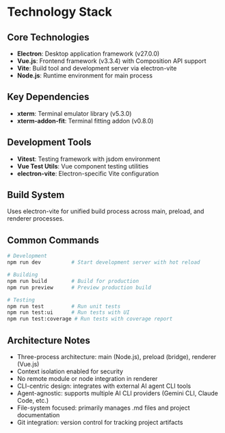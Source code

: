 # Technology Stack

## Core Technologies
- **Electron**: Desktop application framework (v27.0.0)
- **Vue.js**: Frontend framework (v3.3.4) with Composition API support
- **Vite**: Build tool and development server via electron-vite
- **Node.js**: Runtime environment for main process

## Key Dependencies
- **xterm**: Terminal emulator library (v5.3.0)
- **xterm-addon-fit**: Terminal fitting addon (v0.8.0)

## Development Tools
- **Vitest**: Testing framework with jsdom environment
- **Vue Test Utils**: Vue component testing utilities
- **electron-vite**: Electron-specific Vite configuration

## Build System
Uses electron-vite for unified build process across main, preload, and renderer processes.

## Common Commands
```bash
# Development
npm run dev          # Start development server with hot reload

# Building
npm run build        # Build for production
npm run preview      # Preview production build

# Testing
npm run test         # Run unit tests
npm run test:ui      # Run tests with UI
npm run test:coverage # Run tests with coverage report
```

## Architecture Notes
- Three-process architecture: main (Node.js), preload (bridge), renderer (Vue.js)
- Context isolation enabled for security
- No remote module or node integration in renderer
- CLI-centric design: integrates with external AI agent CLI tools
- Agent-agnostic: supports multiple AI CLI providers (Gemini CLI, Claude Code, etc.)
- File-system focused: primarily manages .md files and project documentation
- Git integration: version control for tracking project artifacts